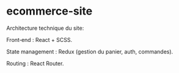 # ecommerce-site

Architecture technique du site:

Front‑end : React + SCSS.

State management : Redux (gestion du panier, auth, commandes).

Routing : React Router.
